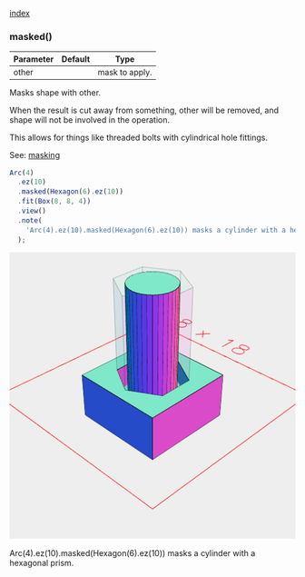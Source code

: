 [index](../../nb/api/index.md)
### masked()
Parameter|Default|Type
---|---|---
other||mask to apply.

Masks shape with other.

When the result is cut away from something, other will be removed, and shape will not be involved in the operation.

This allows for things like threaded bolts with cylindrical hole fittings.

See: [masking](../../nb/api/masking.md)

```JavaScript
Arc(4)
  .ez(10)
  .masked(Hexagon(6).ez(10))
  .fit(Box(8, 8, 4))
  .view()
  .note(
    'Arc(4).ez(10).masked(Hexagon(6).ez(10)) masks a cylinder with a hexagonal prism.'
  );
```

![Image](masked.md.$2.png)

Arc(4).ez(10).masked(Hexagon(6).ez(10)) masks a cylinder with a hexagonal prism.
